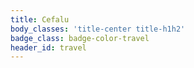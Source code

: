 ```yaml
---
title: Cefalu
body_classes: 'title-center title-h1h2'
badge_class: badge-color-travel
header_id: travel
---
```


